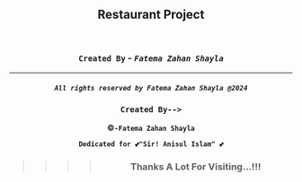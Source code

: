 <div align="center">

## Restaurant Project

</div>

```Node
 
```




<div align="center">

### `Created By` - _`Fatema Zahan Shayla`_

</div>

---

<div 
align="center">

##### `All rights reserved by Fatema Zahan Shayla @2024`

### `Created By-->`

**&copy;`-Fatema Zahan Shayla`**

**`Dedicated for 💕"Sir! Anisul Islam" 💕`**

> > > > ### Thanks A Lot For Visiting...!!!

</div>
